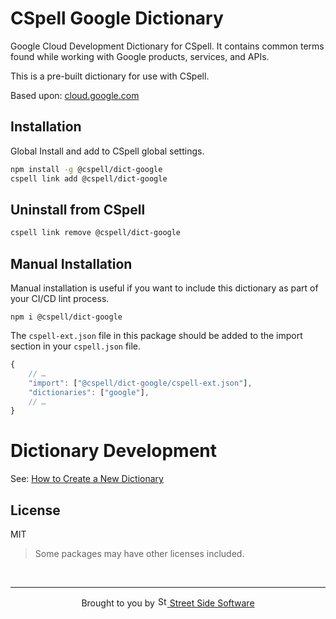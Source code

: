 # CSpell Google Dictionary

Google Cloud Development Dictionary for CSpell. It contains common terms found while working with Google products, services, and APIs.

This is a pre-built dictionary for use with CSpell.

Based upon: [cloud.google.com](https://cloud.google.com/products)

## Installation

Global Install and add to CSpell global settings.

```sh
npm install -g @cspell/dict-google
cspell link add @cspell/dict-google
```

## Uninstall from CSpell

```sh
cspell link remove @cspell/dict-google
```

## Manual Installation

Manual installation is useful if you want to include this dictionary as part of your CI/CD lint process.

```
npm i @cspell/dict-google
```

The `cspell-ext.json` file in this package should be added to the import section in your `cspell.json` file.

```javascript
{
    // …
    "import": ["@cspell/dict-google/cspell-ext.json"],
    "dictionaries": ["google"],
    // …
}
```

# Dictionary Development

See: [How to Create a New Dictionary](https://github.com/streetsidesoftware/cspell-dicts#how-to-create-a-new-dictionary)

## License

MIT

> Some packages may have other licenses included.

<!--- @@inject: ../../static/footer.md --->

<br/>

---

<p align="center">
Brought to you by <a href="https://streetsidesoftware.com" title="Street Side Software">
<img width="16" alt="Street Side Software Logo" src="https://i.imgur.com/CyduuVY.png" /> Street Side Software
</a>
</p>

<!--- @@inject-end: ../../static/footer.md --->
